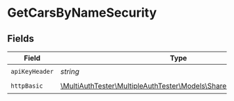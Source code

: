 # GetCarsByNameSecurity


## Fields

| Field                                                                                                       | Type                                                                                                        | Required                                                                                                    | Description                                                                                                 | Example                                                                                                     |
| ----------------------------------------------------------------------------------------------------------- | ----------------------------------------------------------------------------------------------------------- | ----------------------------------------------------------------------------------------------------------- | ----------------------------------------------------------------------------------------------------------- | ----------------------------------------------------------------------------------------------------------- |
| `apiKeyHeader`                                                                                              | *string*                                                                                                    | :heavy_check_mark:                                                                                          | N/A                                                                                                         |                                                                                                             |
| `httpBasic`                                                                                                 | [\MultiAuthTester\MultipleAuthTester\Models\Shared\SchemeHTTPBasic](../../Models/Shared/SchemeHTTPBasic.md) | :heavy_check_mark:                                                                                          | N/A                                                                                                         |                                                                                                             |